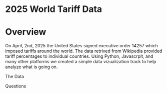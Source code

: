 # 2025 World Tariff Data

# Overview

On April, 2nd, 2025 the United States signed executive order 14257 which imposed tariffs around the world. The data retrived from Wikipedia provided tariff percentages to individual countries. Using Python, Javascrpit, and many other platforms we created a simple data vizualization track to help analyze what is going on.  

The Data



Questions

